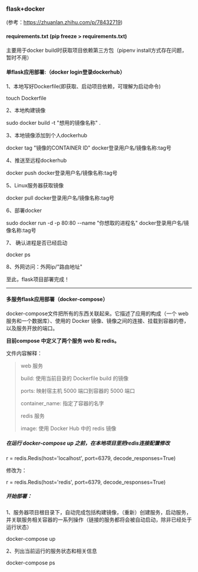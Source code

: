 ### flask+docker

(参考：https://zhuanlan.zhihu.com/p/78432719)

#### requirements.txt (pip freeze > requirements.txt)

主要用于docker build时获取项目依赖第三方包（pipenv install方式存在问题，暂时不用）

####  单flask应用部署:（docker login登录dockerhub）

1、本地写好Dockerfile(即获取、启动项目依赖，可理解为启动命令)

touch Dockerfile

2、本地构建镜像

sudo docker build -t "想用的镜像名称" .

3、本地镜像添加到个人dockerhub

 docker tag "镜像的CONTAINER ID" docker登录用户名/镜像名称:tag号

4、推送至远程dockerhub

docker push docker登录用户名/镜像名称:tag号

5、Linux服务器获取镜像

docker pull docker登录用户名/镜像名称:tag号

6、部署docker

sudo docker run -d -p 80:80 --name "你想取的进程名" docker登录用户名/镜像名称:tag号

7、 确认进程是否已经启动

docker ps

8、外网访问：外网ip/"路由地址"

至此，flask项目部署完成！

---
#### 多服务flask应用部署（docker-compose）

docker-compose文件把所有的东西关联起来。它描述了应用的构成（一个 web 服务和一个数据库）、使用的 Docker 镜像、镜像之间的连接、挂载到容器的卷，以及服务开放的端口。

**目前compose 中定义了两个服务 web 和 redis。**

文件内容解释：

>web 服务
>
>build: 使用当前目录的 Dockerfile build 的镜像
>
>ports: 映射宿主机 5000 端口到容器的 5000 端口
>
>container_name: 指定了容器的名字
>
>redis 服务
>
>image: 使用 Docker Hub 中的 redis 镜像

##### 在运行 docker-compose up 之前，在本地项目里把redis连接配置修改

r = redis.Redis(host='localhost', port=6379, decode_responses=True)

修改为：

r = redis.Redis(host='redis', port=6379, decode_responses=True)

##### 开始部署：

1、服务器项目根目录下，自动完成包括构建镜像，（重新）创建服务，启动服务，并关联服务相关容器的一系列操作（链接的服务都将会被自动启动，除非已经处于运行状态）

docker-compose up

2、列出当前运行的服务状态和相关信息

docker-compose ps